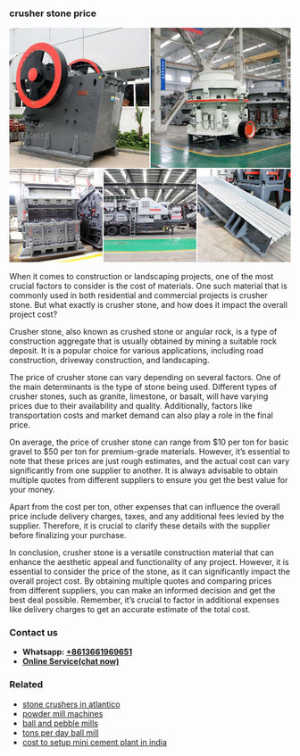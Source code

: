 <h3>crusher stone price</h3><img src='1702260212.jpg' alt=''><p>When it comes to construction or landscaping projects, one of the most crucial factors to consider is the cost of materials. One such material that is commonly used in both residential and commercial projects is crusher stone. But what exactly is crusher stone, and how does it impact the overall project cost? </p><p>Crusher stone, also known as crushed stone or angular rock, is a type of construction aggregate that is usually obtained by mining a suitable rock deposit. It is a popular choice for various applications, including road construction, driveway construction, and landscaping. </p><p>The price of crusher stone can vary depending on several factors. One of the main determinants is the type of stone being used. Different types of crusher stones, such as granite, limestone, or basalt, will have varying prices due to their availability and quality. Additionally, factors like transportation costs and market demand can also play a role in the final price.</p><p>On average, the price of crusher stone can range from $10 per ton for basic gravel to $50 per ton for premium-grade materials. However, it’s essential to note that these prices are just rough estimates, and the actual cost can vary significantly from one supplier to another. It is always advisable to obtain multiple quotes from different suppliers to ensure you get the best value for your money.</p><p>Apart from the cost per ton, other expenses that can influence the overall price include delivery charges, taxes, and any additional fees levied by the supplier. Therefore, it is crucial to clarify these details with the supplier before finalizing your purchase.</p><p>In conclusion, crusher stone is a versatile construction material that can enhance the aesthetic appeal and functionality of any project. However, it is essential to consider the price of the stone, as it can significantly impact the overall project cost. By obtaining multiple quotes and comparing prices from different suppliers, you can make an informed decision and get the best deal possible. Remember, it’s crucial to factor in additional expenses like delivery charges to get an accurate estimate of the total cost.</p><h3>Contact us</h3><ul><li><strong>Whatsapp:&nbsp;<a href="https://wa.me/8613661969651">+8613661969651</a></strong></li><li><a href="https://swt.shibang-china.com/?git&amp;zhl&amp;crusher stone price"><strong>Online Service(chat now)</strong></a></li></ul><h3>Related</h3><ul><li><a href='stone crushers in atlantico.md'>stone crushers in atlantico</a></li><li><a href='powder mill machines.md'>powder mill machines</a></li><li><a href='ball and pebble mills.md'>ball and pebble mills</a></li><li><a href='tons per day ball mill.md'>tons per day ball mill</a></li><li><a href='cost to setup mini cement plant in india.md'>cost to setup mini cement plant in india</a></li></ul>